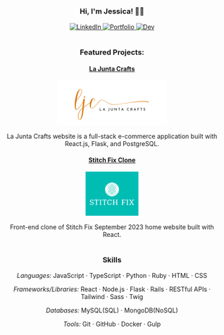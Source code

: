 <h1></h1>
<div align="center">
<h3>Hi, I'm Jessica! 👋🏻</h3>
<p>
  <a href="https://www.linkedin.com/in/jessicavaughn619/">
    <img src="https://img.shields.io/badge/linkedin-%230077B5.svg?&style=for-the-badge&logo=linkedin&logoColor=white&color=071A2C" alt="LinkedIn"/>
  </a>
    <a href="https://jessicavaughn.dev/">
    <img src="https://img.shields.io/badge/portfolio-%2312100E.svg?&style=for-the-badge&logo=about.me&logoColor=white&color=071A2C" alt="Portfolio"/>
  </a>
  <a href="https://dev.to/jvaughn619">
    <img src="https://img.shields.io/badge/dev-%2312100E.svg?&style=for-the-badge&logo=dev.to&logoColor=white&color=071A2C" alt="Dev"/>
  </a>
</p>
</div>
<h1></h1>
<div align="center">
  <h3>Featured Projects:</h3>
  <h4>
    <a href="https://lajuntacrafts.com/">La Junta Crafts</a>
  </h4>
  <div>
  <a href="https://lajuntacrafts.com/" title="La Junta Crafts"><img src="./ljc.png" height="100px" alt="La Junta Crafts website" /></a>
  <p></p>
    <p>La Junta Crafts website is a full-stack e-commerce application built with React.js, Flask, and PostgreSQL.</p>
  </div>
<h4>
      <a href="https://stitch-fix-clone.onrender.com/">Stitch Fix Clone</a>
  </h4>
  <div>
  <a href="https://stitch-fix-clone.onrender.com/" title="Stitch Fix Clone"><img src="./stitch-fix-logo.webp" height="100px" alt="Stitch Fix Clone website" /></a>
  <p></p>
    <p>Front-end clone of Stitch Fix September 2023 home website built with React.</p>
  </div>
</div>

<h1></h1>
<div align="center">
<h3>Skills</h3>
<p><em>Languages:</em> JavaScript · TypeScript · Python · Ruby · HTML · CSS</p>
<p><em>Frameworks/Libraries:</em> React · Node.js · Flask · Rails · RESTful APIs · Tailwind · Sass · Twig</p>
<p><em>Databases:</em> MySQL(SQL) · MongoDB(NoSQL)</p>
<p><em>Tools:</em> Git · GitHub · Docker · Gulp</p>
</div>
<h1></h1>

